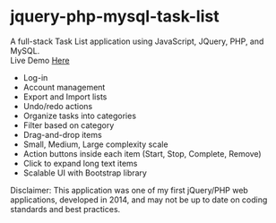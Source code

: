 # jquery-php-mysql-task-list
A full-stack Task List application using JavaScript, JQuery, PHP, and MySQL.  
Live Demo [Here](https://jquery-php-task-list.herokuapp.com)

- Log-in
- Account management
- Export and Import lists
- Undo/redo actions
- Organize tasks into categories
- Filter based on category
- Drag-and-drop items
- Small, Medium, Large complexity scale
- Action buttons inside each item (Start, Stop, Complete, Remove)
- Click to expand long text items
- Scalable UI with Bootstrap library

Disclaimer: This application was one of my first jQuery/PHP web applications, developed in 2014, and may not be up to date on coding standards and best practices.
